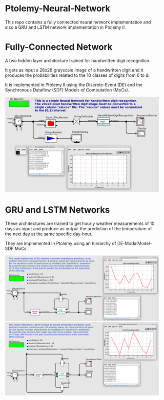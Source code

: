 # Ptolemy-Neural-Network
This repo contains a fully connected neural network implementation and also a GRU and LSTM network implementation in Ptolemy II.


# Fully-Connected Network 
A two hidden layer architecture trained for handwritten digit recognition.

It gets as input a 28x28 grayscale image of a handwritten digit and it produces the probabilities related to the 10 classes of digits from 0 to 9.

It is implemented in Ptolemy II using the Discrete-Event (DE) and the Synchronous Dataflow (SDF) Models of Computation (MoCs).

![test](https://github.com/ntampouratzis/Ptolemy-Neural-Network/blob/master/ptolemy-models/DE-SDF/HandWrittenDigitRecognition/de-sdf_handwrittenDigitImageRecognitionNeuralNet.png)


# GRU and LSTM Networks
These architectures are trained to get hourly weather measurements of 10 days as input and produce as output the prediction of the temperature of the next day at the same specific day-hour.

They are implemented in Ptolemy using an hierarchy of DE-ModalModel-SDF MoCs.

<img src="https://github.com/ntampouratzis/Ptolemy-Neural-Network/blob/master/ptolemy-models/DE-Modal-SDF/GRU/temperaturePredictionUsingGRU.png" width="1226">

<img src="https://github.com/ntampouratzis/Ptolemy-Neural-Network/blob/master/ptolemy-models/DE-Modal-SDF/LSTM/temperaturePredictionLSTM.png" width="1226">
